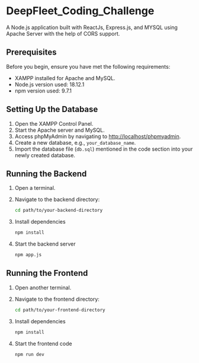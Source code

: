 # DeepFleet_Coding_Challenge
A Node.js application built with ReactJs, Express.js, and MYSQL using Apache Server with the help of CORS support.

## Prerequisites
Before you begin, ensure you have met the following requirements:
- XAMPP installed for Apache and MySQL.
- Node.js version used: 18.12.1
- npm version used: 9.7.1

## Setting Up the Database
1. Open the XAMPP Control Panel.
2. Start the Apache server and MySQL.
3. Access phpMyAdmin by navigating to [http://localhost/phpmyadmin](http://localhost/phpmyadmin).
4. Create a new database, e.g., `your_database_name`.
5. Import the database file (`db.sql`) mentioned in the code section into your newly created database.

## Running the Backend
1. Open a terminal.
2. Navigate to the backend directory:

   ```bash
   cd path/to/your-backend-directory
3. Install dependencies

   ```bash
   npm install
5. Start the backend server

   ```bash
   npm app.js

## Running the Frontend
1. Open another terminal.
2. Navigate to the frontend directory:

   ```bash
   cd path/to/your-frontend-directory
3. Install dependencies

   ```bash
   npm install
5. Start the frontend code

   ```bash
   npm run dev
